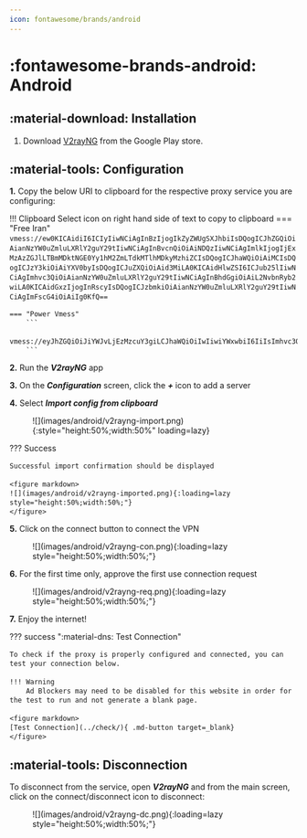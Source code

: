 ```yaml
---
icon: fontawesome/brands/android
---
```


# :fontawesome-brands-android: Android

## :material-download: Installation

1. Download [V2rayNG](https://play.google.com/store/apps/details?id=com.v2ray.ang) from the Google Play store.

## :material-tools: Configuration
**1.** Copy the below URI to clipboard for the respective proxy service you are configuring:
   
!!! Clipboard
    Select icon on right hand side of text to copy to clipboard
    === "Free Iran"
        ```
        vmess://ew0KICAidiI6ICIyIiwNCiAgInBzIjogIkZyZWUgSXJhbiIsDQogICJhZGQiOiAianNzYW0uZmluLXRlY2guY29tIiwNCiAgInBvcnQiOiAiNDQzIiwNCiAgImlkIjogIjExMzAzZGJlLTBmMDktNGE0Yy1hM2ZmLTdkMTlhMDkyMzhiZCIsDQogICJhaWQiOiAiMCIsDQogICJzY3kiOiAiYXV0byIsDQogICJuZXQiOiAid3MiLA0KICAidHlwZSI6ICJub25lIiwNCiAgImhvc3QiOiAianNzYW0uZmluLXRlY2guY29tIiwNCiAgInBhdGgiOiAiL2NvbnRyb2wiLA0KICAidGxzIjogInRscyIsDQogICJzbmkiOiAianNzYW0uZmluLXRlY2guY29tIiwNCiAgImFscG4iOiAiIg0KfQ==
        ```

    === "Power Vmess"
        ```
        vmess://eyJhZGQiOiJiYWJvLjEzMzcuY3giLCJhaWQiOiIwIiwiYWxwbiI6IiIsImhvc3QiOiJiYWJvLjEzMzcuY3giLCJpZCI6ImVjNjFkNzQxLWQ5NWQtNGM2Ni1iMzU2LTBlZDg5NzgzMTllOSIsIm5ldCI6IndzIiwicGF0aCI6Ii9jb250cm9sLyIsInBvcnQiOiI0NDMiLCJwcyI6IlBvd2VyLVZNRVNTIiwic2N5IjoiYXV0byIsInNuaSI6ImJhYm8uMTMzNy5jeCIsInRscyI6InRscyIsInR5cGUiOiIiLCJ2IjoiMiJ9
        ```

**2.** Run the ***V2rayNG*** app

**3.** On the ***Configuration*** screen, click the ***+*** icon to add a server

**4.** Select ***Import config from clipboard***

<figure markdown>
![](images/android/v2rayng-import.png){:style="height:50%;width:50%" loading=lazy}
</figure>

??? Success

    Successful import confirmation should be displayed

    <figure markdown>
    ![](images/android/v2rayng-imported.png){:loading=lazy style="height:50%;width:50%;"}
    </figure>

**5.** Click on the connect button to connect the VPN

<figure markdown>
![](images/android/v2rayng-con.png){:loading=lazy style="height:50%;width:50%;"}
</figure>

**6.** For the first time only, approve the first use connection request

<figure markdown>
![](images/android/v2rayng-req.png){:loading=lazy style="height:50%;width:50%;"}
</figure>

**7.** Enjoy the internet!

??? success ":material-dns: Test Connection"

    To check if the proxy is properly configured and connected, you can test your connection below.

    !!! Warning
        Ad Blockers may need to be disabled for this website in order for the test to run and not generate a blank page.

    <figure markdown>
    [Test Connection](../check/){ .md-button target=_blank}
    </figure>


## :material-tools: Disconnection

To disconnect from the service, open ***V2rayNG*** and from the main screen, click on the connect/disconnect icon to disconnect:

<figure markdown>
![](images/android/v2rayng-dc.png){:loading=lazy style="height:50%;width:50%;"}
</figure>
